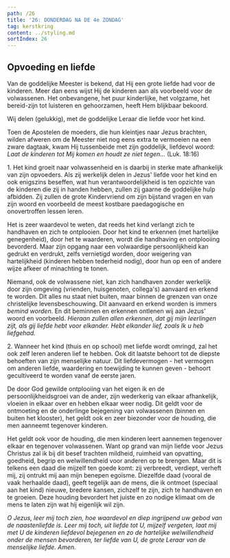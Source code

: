 ```yaml
---
path: /26
title: '26: DONDERDAG NA DE 4e ZONDAG'
tag: kerstkring
content: ../styling.md
sortIndex: 26
---
```


## Opvoeding en liefde

Van de goddelijke Meester is bekend, dat Hij een grote liefde had voor de kinderen. Meer dan eens wijst Hij de kinderen aan als voorbeeld voor de volwassenen. Het onbevangene, het puur kinderlijke, het volgzame, het bereid-zijn tot luisteren en gehoorzamen, heeft Hem blijkbaar bekoord.

Wij delen (gelukkig), met de goddelijke Leraar die liefde voor het kind.

Toen de Apostelen de moeders, die hun kleintjes naar Jezus brachten, wilden afweren om de Meester niet nog eens extra te vermoeien na een zware dagtaak, kwam Hij tussenbeide met zijn goddelijk, liefdevol woord: _Laat de kinderen tot Mij komen en houdt ze niet tegen..._ (Luk. 18:16)

1\. Het kind groeit naar volwassenheid en is daarbij in sterke mate afhankelijk van zijn opvoeders. Als zij werkelijk delen in Jezus' liefde voor het kind en ook enigszins beseffen, wat hun verantwoordelijkheid is ten opzichte van de kinderen die zij in handen hebben, zullen zij gaarne de goddelijke hulp afbidden. Zij zullen de grote Kindervriend om zijn bijstand vragen en van zijn woord en voorbeeld de meest kostbare paedagogische en onovertroffen lessen leren.

Het is zeer waardevol te weten, dat reeds het kind verlangt zich te handhaven en zich te ontplooien. Door het kind te erkennen (met hartelijke genegenheid), door het te waarderen, wordt die handhaving en ontplooiing bevorderd. Maar zijn opgang naar een volwaardige persoonlijkheid kan gedrukt en verdrukt, zelfs vernietigd worden, door weigering van hartelijkheid (kinderen hebben tederheid nodig), door hun op een of andere wijze afkeer of minachting te tonen.

Niemand, ook de volwassene niet, kan zich handhaven zonder werkelijk door zijn omgeving (vrienden, huisgenoten, collega's) aanvaard en erkend te worden. Dit alles nu staat niet buiten, maar binnen de grenzen van onze christelijke levensbeschouwing. Dit aanvaard en erkend worden is immers _bemind worden_. En dit beminnen en erkennen ontlenen wij aan Jezus' woord en voorbeeld. _Hieraan zullen allen erkennen, dat gij mijn leerlingen zijt, als gij liefde hebt voor elkander._ _Hebt elkander lief, zoals Ik u heb liefgehad._

2\. Wanneer het kind (thuis en op school) met liefde wordt omringd, zal het ook zelf leren anderen lief te hebben. Ook dit laatste behoort tot de diepste behoeften van zijn menselijke natuur. Dit liefdevermogen - het vermogen om anderen liefde, waardering en toewijding te kunnen geven - behoort gecultiveerd te worden vanaf de eerste jaren.

De door God gewilde ontplooiing van het eigen ik en de persoonlijkheidsgroei van de ander, zijn wederkerig van elkaar afhankelijk, vloeien in elkaar over en hebben elkaar weer nodig. Dit geldt voor de ontmoeting en de onderlinge bejegening van volwassenen (binnen en buiten het klooster), het geldt ook en zeer biezonder voor de houding, die men aanneemt tegenover kinderen.

Het geldt ook voor de houding, die men kinderen leert aannemen tegenover elkaar en tegenover volwassenen. Want op grand van mijn liefde voor Jezus Christus zal ik bij dit besef trachten mildheid, ruimheid van opvatting, goedheid, begrip en welwillendheid voor anderen op te brengen. Maar dit is telkens een daad die mijzelf ten goede komt: zij verbreedt, verdiept, verheft mij, zij ontrukt mij aan mijn benepen egoïsme. Diezelfde daad (vooral de vaak herhaalde daad), geeft tegelijk aan de mens, die ik ontmoet (speciaal aan het kind) nieuwe, bredere kansen, zichzelf te zijn, zich te handhaven en te groeien. Deze houding bevordert het juiste en zo nodige klimaat om de mens te laten zijn wat hij eigenlijk wil zijn.

_O Jezus, leer mij toch zien, hoe waardevol en diep ingrijpend uw gebod van de naastenliefde is. Leer mij toch, uit liefde tot U, mijzelf vergeten, laat mij met U de kinderen liefdevol bejegenen en zo de hartelijke welwillendheid onder de mensen bevorderen, ter liefde van U, de grote Leraar van de menselijke liefde. Amen._
